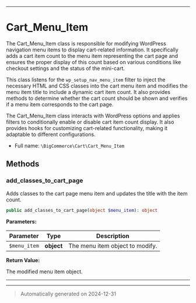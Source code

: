***

# Cart_Menu_Item

The Cart_Menu_Item class is responsible for modifying WordPress navigation menu items
to display cart-related information. It specifically adds a cart item count to the menu
item representing the cart page and ensures the proper display of this count based on
various conditions like checkout settings and the status of the mini-cart.

This class listens for the `wp_setup_nav_menu_item` filter to inject the necessary
HTML and CSS classes into the cart menu item and modifies the menu item title to
include a dynamic cart item count. It also provides methods to determine whether
the cart count should be shown and verifies if a menu item corresponds to the cart page.

The Cart_Menu_Item class interacts with WordPress options and applies filters to
conditionally enable or disable cart item count display. It also provides hooks
for customizing cart-related functionality, making it adaptable to different configurations.

* Full name: `\BigCommerce\Cart\Cart_Menu_Item`




## Methods


### add_classes_to_cart_page

Adds classes to the cart page menu item and updates the title with the item count.

```php
public add_classes_to_cart_page(object $menu_item): object
```








**Parameters:**

| Parameter | Type | Description |
|-----------|------|-------------|
| `$menu_item` | **object** | The menu item object to modify. |


**Return Value:**

The modified menu item object.




***


***
> Automatically generated on 2024-12-31
